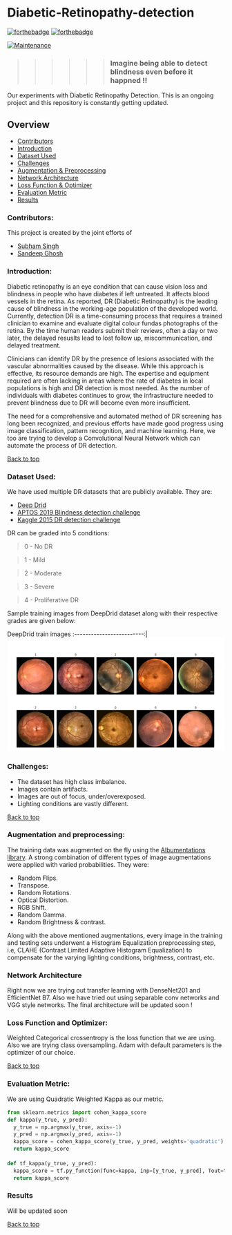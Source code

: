 # Diabetic-Retinopathy-detection
[![forthebadge](https://forthebadge.com/images/badges/made-with-python.svg)](https://www.python.org/)
[![forthebadge](https://forthebadge.com/images/badges/built-with-love.svg)](https://forthebadge.com)

[![Maintenance](https://img.shields.io/badge/Maintained%3F-yes-green.svg)](https://linkedin.com/in/sandeep-ghosh)

>>>>>> ### Imagine being able to detect blindness even before it happned  !!

Our experiments with Diabetic Retinopathy Detection.
This is an ongoing project and this repository is constantly getting updated.

## Overview
* [Contributors](#Contributors)
* [Introduction](#Introduction)
* [Dataset Used](#Dataset-Used)
* [Challenges](#Challenges)
* [Augmentation & Preprocessing](#Augmentation-and-Preprocessing)
* [Network Architecture](#Network-Architecture)
* [Loss Function & Optimizer](#Loss-Function-and-Optimizer)
* [Evaluation Metric](#Evaluation-Metric)
* [Results](#Results)

### Contributors:
This project is created by the joint efforts of
* [Subham Singh](https://github.com/Subham2901)
* [Sandeep Ghosh](https://github.com/Sandeep2017)

### Introduction:
Diabetic retinopathy is an eye condition that can cause vision loss and blindness in people who have diabetes if left untreated. It affects blood vessels in the retina. As reported, DR (Diabetic Retinopathy) is the leading cause of blindness in the working-age population of the developed world. 
Currently, detection DR is a time-consuming process that requires a trained clinician to examine and evaluate digital colour fundas photographs of the retina. By the time human readers submit their reviews, often a day or two later, the delayed resuslts lead to lost follow up, miscommunication, and delayed treatment.

Clinicians can identify DR by the presence of lesions associated with the vascular abnormalities caused by the disease. While this approach is effective, its resource demands are high. The expertise and equipment required are often lacking in areas where the rate of diabetes in local populations is high and DR detection is most needed. As the number of individuals with diabetes continues to grow, the infrastructure needed to prevent blindness due to DR will become even more insufficient.

The need for a comprehensive and automated method of DR screening has long been recognized, and previous efforts have made good progress using image classification, pattern recognition, and machine learning. Here, we too are trying to develop a Convolutional Neural Network which can automate the process of DR detection.

[Back to top](#Diabetic-Retinopathy-detection)

### Dataset Used:
We have used multiple DR datasets that are publicly available.
They are: 

* [Deep Drid](https://isbi.deepdr.org/)
* [APTOS 2019 Blindness detection challenge](https://www.kaggle.com/c/aptos2019-blindness-detection)
* [Kaggle 2015 DR detection challenge](https://www.kaggle.com/c/diabetic-retinopathy-detection)

DR can be graded into 5 conditions:
> 0 - No DR

> 1 - Mild 

> 2 - Moderate

> 3 - Severe

> 4 - Proliferative DR

Sample training images from DeepDrid dataset along with their respective grades are given below:

DeepDrid train images
:-------------------------:|
![](https://github.com/Sandeep2017/Diabetic-Retinopathy-detection/blob/master/Images/1.PNG)

### Challenges:
* The dataset has high class imbalance.
* Images contain artifacts.
* Images are out of focus, under/overexposed.
* Lighting conditions are vastly different. 

[Back to top](#Diabetic-Retinopathy-detection)

### Augmentation and preprocessing:
The training data was augmented on the fly using the [Albumentations library](https://albumentations.ai/).
A strong combination of different types of image augmentations were applied with varied probabilities. They were:
* Random Flips.
* Transpose.
* Random Rotations.
* Optical Distortion.
* RGB Shift.
* Random Gamma.
* Random Brightness & contrast.

Along with the above mentioned augmentations, every image in the training and testing sets underwent a Histogram Equalization preprocessing step, i.e, CLAHE (Contrast Limited Adaptive Histogram Equalization) to compensate for the varying lighting conditions, brightness, contrast, etc.

### Network Architecture
Right now we are trying out transfer learning with DenseNet201 and EfficientNet B7. Also we have tried out using separable conv networks and VGG style networks.
The final architecture will be updated soon !

### Loss Function and Optimizer:
Weighted Categorical crossentropy is the loss function that we are using. Also we are trying class oversampling.
Adam with default parameters is the optimizer of our choice.

[Back to top](#Diabetic-Retinopathy-detection)

### Evaluation Metric:
We are using Quadratic Weighted Kappa as our metric.

```Python
from sklearn.metrics import cohen_kappa_score
def kappa(y_true, y_pred):
  y_true = np.argmax(y_true, axis=-1)
  y_pred = np.argmax(y_pred, axis=-1)
  kappa_score = cohen_kappa_score(y_true, y_pred, weights='quadratic')
  return kappa_score

def tf_kappa(y_true, y_pred):
  kappa_score = tf.py_function(func=kappa, inp=[y_true, y_pred], Tout=tf.float32)
  return kappa_score
 ```

### Results
Will be updated soon

[Back to top](#Diabetic-Retinopathy-detection)
